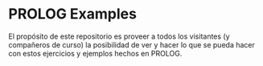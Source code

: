 # PROLOG Examples

El propósito de este repositorio es proveer a todos los visitantes (y compañeros de curso) la posibilidad de ver y hacer lo que se pueda hacer con estos ejercicios y ejemplos hechos en PROLOG.
